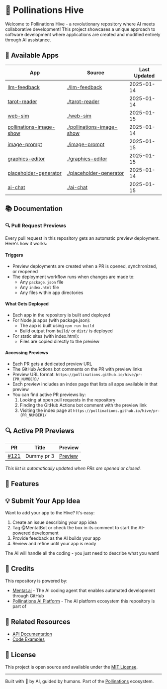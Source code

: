 # 🐝 Pollinations Hive
<!-- Placeholder for deployment simplification changes -->

Welcome to Pollinations Hive - a revolutionary repository where AI meets collaborative development! This project showcases a unique approach to software development where applications are created and modified entirely through AI assistance.

## 📱 Available Apps

| App | Source | Last Updated |
|-----|--------|--------------|
| [llm-feedback](https://pollinations.github.io/hive/llm-feedback/) | [./llm-feedback](./llm-feedback) | 2025-01-14 |
| [tarot-reader](https://pollinations.github.io/hive/tarot-reader/) | [./tarot-reader](./tarot-reader) | 2025-01-14 |
| [web-sim](https://pollinations.github.io/hive/web-sim/) | [./web-sim](./web-sim) | 2025-01-15 |
| [pollinations-image-show](https://pollinations.github.io/hive/pollinations-image-show/) | [./pollinations-image-show](./pollinations-image-show) | 2025-01-14 |
| [image-prompt](https://pollinations.github.io/hive/image-prompt/) | [./image-prompt](./image-prompt) | 2025-01-15 |
| [graphics-editor](https://pollinations.github.io/hive/graphics-editor/) | [./graphics-editor](./graphics-editor) | 2025-01-15 |
| [placeholder-generator](https://pollinations.github.io/hive/placeholder-generator/) | [./placeholder-generator](./placeholder-generator) | 2025-01-14 |
| [ai-chat](https://pollinations.github.io/hive/ai-chat/) | [./ai-chat](./ai-chat) | 2025-01-15 |
## 📚 Documentation

### 🔍 Pull Request Previews

Every pull request in this repository gets an automatic preview deployment. Here's how it works:

#### Triggers
- Preview deployments are created when a PR is opened, synchronized, or reopened
- The deployment workflow runs when changes are made to:
  - Any `package.json` file
  - Any `index.html` file
  - Any files within app directories

#### What Gets Deployed
- Each app in the repository is built and deployed
- For Node.js apps (with package.json):
  - The app is built using `npm run build`
  - Build output from `build/` or `dist/` is deployed
- For static sites (with index.html):
  - Files are copied directly to the preview

#### Accessing Previews
- Each PR gets a dedicated preview URL
- The GitHub Actions bot comments on the PR with preview links
- Preview URL format: `https://pollinations.github.io/hive/pr-{PR_NUMBER}/`
- Each preview includes an index page that lists all apps available in that preview
- You can find active PR previews by:
  1. Looking at open pull requests in the repository
  2. Finding the GitHub Actions bot comment with the preview link
  3. Visiting the index page at `https://pollinations.github.io/hive/pr-{PR_NUMBER}/`

## 🔍 Active PR Previews

| PR | Title | Preview |
|-----|--------|---------|
| [#121](https://github.com/pollinations/hive/pull/121) | Dummy pr 3 | [Preview](https://pollinations.github.io/hive/pr-121/) |

_This list is automatically updated when PRs are opened or closed._
## 🌈 Features
## 💡 Submit Your App Idea

Want to add your app to the Hive? It's easy:

1. Create an issue describing your app idea
2. Tag @MentatBot or check the box in its comment to start the AI-powered development
3. Provide feedback as the AI builds your app
4. Review and refine until your app is ready

The AI will handle all the coding - you just need to describe what you want!

## 🙏 Credits

This repository is powered by:

- [Mentat.ai](https://mentat.ai/) - The AI coding agent that enables automated development through GitHub
- [Pollinations AI Platform](https://pollinations.ai) - The AI platform ecosystem this repository is part of

## 🔗 Related Resources

- [API Documentation](POLLINATIONS_APIDOCS.md)
- [Code Examples](POLLINATIONS_CODE_EXAMPLES.MD)

## 📝 License

This project is open source and available under the [MIT License](LICENSE).

---

Built with 🤖 by AI, guided by humans. Part of the [Pollinations](https://pollinations.ai) ecosystem.
